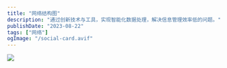 ```yaml
---
title: "网络结构图"
description: "通过创新技术与工具，实现智能化数据处理，解决信息管理效率低的问题。"
publishDate: "2023-08-22"
tags: ["网络"]
ogImage: "/social-card.avif"
---
```


<!-- more -->
![](https://i2.343700.xyz/202407201952510.avif)
